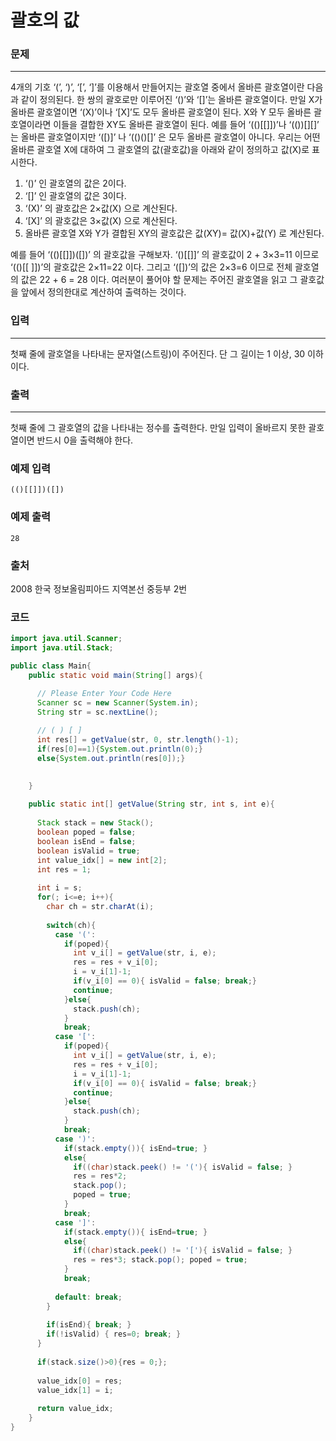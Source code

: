# 괄호의 값

### 문제

----------

4개의 기호 ‘(’, ‘)’, ‘[’, ‘]’를 이용해서 만들어지는 괄호열 중에서 올바른 괄호열이란 다음과 같이 정의된다. 한 쌍의 괄호로만 이루어진 ‘()’와 ‘[]’는 올바른 괄호열이다. 만일 X가 올바른 괄호열이면 ‘(X)’이나 ‘[X]’도 모두 올바른 괄호열이 된다. X와 Y 모두 올바른 괄호열이라면 이들을 결합한 XY도 올바른 괄호열이 된다. 예를 들어 ‘(()[[]])’나 ‘(())[][]’ 는 올바른 괄호열이지만 ‘([)]’ 나 ‘(()()[]’ 은 모두 올바른 괄호열이 아니다. 우리는 어떤 올바른 괄호열 X에 대하여 그 괄호열의 값(괄호값)을 아래와 같이 정의하고 값(X)로 표시한다.

1.  ‘()’ 인 괄호열의 값은 2이다.
2.  ‘[]’ 인 괄호열의 값은 3이다.
3.  ‘(X)’ 의 괄호값은 2×값(X) 으로 계산된다.
4.  ‘[X]’ 의 괄호값은 3×값(X) 으로 계산된다.
5.  올바른 괄호열 X와 Y가 결합된 XY의 괄호값은 값(XY)= 값(X)+값(Y) 로 계산된다.

예를 들어 ‘(()[[]])([])’ 의 괄호값을 구해보자. ‘()[[]]’ 의 괄호값이 2 + 3×3=11 이므로 ‘(()[[ ]])’의 괄호값은 2×11=22 이다. 그리고 ‘([])’의 값은 2×3=6 이므로 전체 괄호열의 값은 22 + 6 = 28 이다. 여러분이 풀어야 할 문제는 주어진 괄호열을 읽고 그 괄호값을 앞에서 정의한대로 계산하여 출력하는 것이다.

### 입력

----------

첫째 줄에 괄호열을 나타내는 문자열(스트링)이 주어진다. 단 그 길이는 1 이상, 30 이하이다.

### 출력

----------

첫째 줄에 그 괄호열의 값을 나타내는 정수를 출력한다. 만일 입력이 올바르지 못한 괄호열이면 반드시 0을 출력해야 한다.

### 예제 입력

```
(()[[]])([])
```

### 예제 출력

```
28
```

### 출처

2008 한국 정보올림피아드 지역본선 중등부 2번

### 코드

```java
import java.util.Scanner;
import java.util.Stack;

public class Main{
    public static void main(String[] args){

      // Please Enter Your Code Here
      Scanner sc = new Scanner(System.in);
      String str = sc.nextLine();
      
      // ( ) [ ] 
      int res[] = getValue(str, 0, str.length()-1);
      if(res[0]==1){System.out.println(0);}
      else{System.out.println(res[0]);}
      

    }
    
    public static int[] getValue(String str, int s, int e){
      
      Stack stack = new Stack();      
      boolean poped = false;
      boolean isEnd = false;
      boolean isValid = true;
      int value_idx[] = new int[2];
      int res = 1;
      
      int i = s;
      for(; i<=e; i++){
        char ch = str.charAt(i);
        
        switch(ch){
          case '(': 
            if(poped){
              int v_i[] = getValue(str, i, e);
              res = res + v_i[0];
              i = v_i[1]-1;
              if(v_i[0] == 0){ isValid = false; break;}
              continue;
            }else{
              stack.push(ch);
            }
            break;
          case '[': 
            if(poped){
              int v_i[] = getValue(str, i, e);
              res = res + v_i[0];
              i = v_i[1]-1;
              if(v_i[0] == 0){ isValid = false; break;}
              continue;
            }else{
              stack.push(ch);
            }
            break;
          case ')':
            if(stack.empty()){ isEnd=true; }
            else{ 
              if((char)stack.peek() != '('){ isValid = false; }
              res = res*2;
              stack.pop();
              poped = true;
            }
            break;
          case ']':
            if(stack.empty()){ isEnd=true; }
            else{ 
              if((char)stack.peek() != '['){ isValid = false; }
              res = res*3; stack.pop(); poped = true;
            }
            break;
          
          default: break;
        }
        
        if(isEnd){ break; }
        if(!isValid) { res=0; break; }
      }
      
      if(stack.size()>0){res = 0;};
      
      value_idx[0] = res;
      value_idx[1] = i;
      
      return value_idx;
    }
}
```